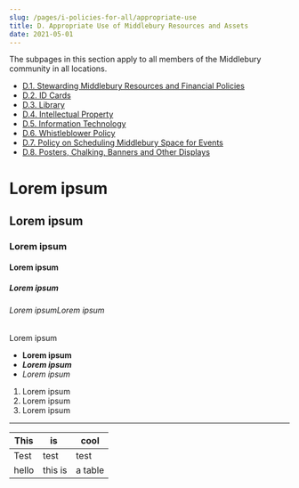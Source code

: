 ```yaml
---
slug: /pages/i-policies-for-all/appropriate-use
title: D. Appropriate Use of Middlebury Resources and Assets
date: 2021-05-01
---
```

The subpages in this section apply to all members of the Middlebury community in all locations.

*   [D.1. Stewarding Middlebury Resources and Financial Policies](/pages/i-policies-for-all/appropriate-use/steward-resources)
*   [D.2. ID Cards](/pages/i-policies-for-all/appropriate-use/id-cards)
*   [D.3. Library](/pages/i-policies-for-all/appropriate-use/library-resources)
*   [D.4. Intellectual Property](/pages/i-policies-for-all/appropriate-use/intell-property)
*   [D.5. Information Technology](/pages/i-policies-for-all/appropriate-use/info-tech)
*   [D.6. Whistleblower Policy](/pages/i-policies-for-all/appropriate-use/d-6-whistleblower-policy)
*   [D.7. Policy on Scheduling Middlebury Space for Events](/pages/i-policies-for-all/appropriate-use/d-7-policy-on-scheduling-middlebury-space-for-events)
*   [D.8. Posters, Chalking, Banners and Other Displays](https://handbook.middlebury.edu/pages/i-policies-for-all/appropriate-use/posters/)

# Lorem ipsum

## Lorem ipsum

### Lorem ipsum

#### Lorem ipsum

##### Lorem ipsum

###### Lorem ipsumLorem ipsum

Lorem ipsum

*   **Lorem ipsum**
*   _**Lorem ipsum**_
*   _Lorem ipsum_

1.  Lorem ipsum
2.  Lorem ipsum
3.  Lorem ipsum

---

| This | is  | cool |
| --- | --- | --- |
| Test | test | test |
| hello | this is | a table |
